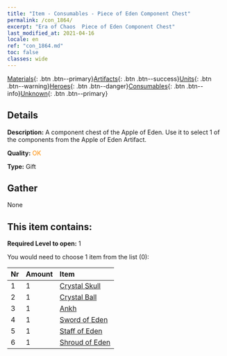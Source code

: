 ```yaml
---
title: "Item - Consumables - Piece of Eden Component Chest"
permalink: /con_1864/
excerpt: "Era of Chaos  Piece of Eden Component Chest"
last_modified_at: 2021-04-16
locale: en
ref: "con_1864.md"
toc: false
classes: wide
---
```

 [Materials](/Items/){: .btn .btn--primary}[Artifacts](/Items/Artifacts/){: .btn .btn--success}[Units](/Items/Units/){: .btn .btn--warning}[Heroes](/Items/Heroes/){: .btn .btn--danger}[Consumables](/Items/Consumables/){: .btn .btn--info}[Unknown](/Items/Unknown/){: .btn .btn--primary}

## Details
 **Description:** A component chest of the Apple of Eden. Use it to select 1 of the components from the Apple of Eden Artifact.

 **Quality:** <span style="color: #FF8C00">OK</span>

 **Type:** Gift

## Gather

  None

## This item contains:

 **Required Level to open:** 1

 You would need to choose 1 item from the list (0):

  | Nr | Amount |     Item    |
  |:---|:-------|:------------|
  | 1 | 1 | [Crystal Skull](/Items/art_182/) |  | 
  | 2 | 1 | [Crystal Ball](/Items/art_183/) |  | 
  | 3 | 1 | [Ankh](/Items/art_184/) |  | 
  | 4 | 1 | [Sword of Eden](/Items/art_185/) |  | 
  | 5 | 1 | [Staff of Eden](/Items/art_186/) |  | 
  | 6 | 1 | [Shroud of Eden](/Items/art_187/) |  | 
